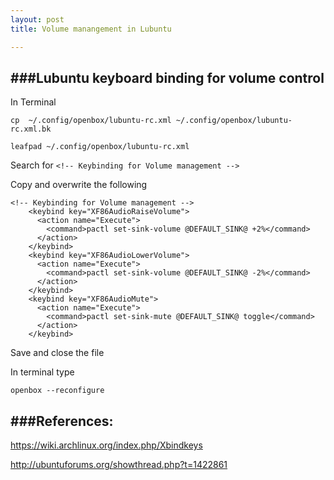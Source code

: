 ```yaml
---
layout: post
title: Volume manangement in Lubuntu

---
```


###Lubuntu keyboard binding for volume control
------------------

In Terminal

`cp  ~/.config/openbox/lubuntu-rc.xml ~/.config/openbox/lubuntu-rc.xml.bk`

`leafpad ~/.config/openbox/lubuntu-rc.xml`

Search for `<!-- Keybinding for Volume management -->`

Copy and overwrite the following 
```
<!-- Keybinding for Volume management -->
    <keybind key="XF86AudioRaiseVolume">
      <action name="Execute">
        <command>pactl set-sink-volume @DEFAULT_SINK@ +2%</command>
      </action>
    </keybind>
    <keybind key="XF86AudioLowerVolume">
      <action name="Execute">
        <command>pactl set-sink-volume @DEFAULT_SINK@ -2%</command>
      </action>
    </keybind>
    <keybind key="XF86AudioMute">
      <action name="Execute">
        <command>pactl set-sink-mute @DEFAULT_SINK@ toggle</command>
      </action>
    </keybind>
```
Save and close the file

In terminal type 

`openbox --reconfigure`


###References:
------------------

https://wiki.archlinux.org/index.php/Xbindkeys

http://ubuntuforums.org/showthread.php?t=1422861



